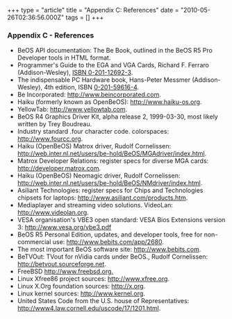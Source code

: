 +++
type = "article"
title = "Appendix C: References"
date = "2010-05-26T02:36:56.000Z"
tags = []
+++

<h3>Appendix C - References</h3>

<p>
<ul>
    <li>BeOS API documentation: The Be Book, outlined in the BeOS R5 Pro Developer tools in HTML format.</li>
    <li>Programmer's Guide to the EGA and VGA Cards, Richard F. Ferraro (Addison-Wesley), 
        <a href="http://www.amazon.com/exec/obidos/tg/detail/-/0201126923" 
         target="_blank">ISBN 0-201-12692-3</a>.</li>
    <li>The indispensable PC Hardware book, Hans-Peter Messmer (Addison-Wesley), 4th edition, ISBN 
        <a href="http://www.amazon.com/exec/obidos/tg/detail/-/0201596164" 
         target="_blank">0-201-59616-4</a>.</li>
    <li>Be Incorporated: <a href="http://www.beincorporated.com" 
         target="_blank">http://www.beincorporated.com</a>.</li>
    <li>Haiku (formerly known as OpenBeOS): <a href="http://www.haiku-os.org" 
         target="_blank">http://www.haiku-os.org</a>.</li>
    <li>YellowTab: <a href="http://www.yellowtab.com" target="_blank">http://www.yellowtab.com</a>.</li>
    <li>BeOS R4 Graphics Driver Kit, alpha release 2, 1999-03-30, most likely written by Trey Boudreau.</li>
    <li>Industry standard .four character code. colorspaces: 
        <a href="http://www.fourcc.org" target="_blank">http://www.fourcc.org</a>.</li>
    <li>Haiku (OpenBeOS) Matrox driver, Rudolf Cornelissen: <a 
           href="http://web.inter.nl.net/users/be-hold/BeOS/MGAdriver/index.html" 
         target="_blank">http://web.inter.nl.net/users/be-hold/BeOS/MGAdriver/index.html</a>.</li>
    <li>Matrox Developer Relations: register specs for diverse MGA cards: 
        <a href="http://developer.matrox.com" target="_blank">http://developer.matrox.com</a>.</li>
    <li>Haiku (OpenBeOS) Neomagic driver, Rudolf Cornelissen: <a 
           href="http://web.inter.nl.net/users/be-hold/BeOS/NMdriver/index.html"
         target="_blank">http://web.inter.nl.net/users/be-hold/BeOS/NMdriver/index.html</a>.</li>
    <li>Asiliant Technologies: register specs for Chips and Technologies chipsets for laptops: 
        <a href="http://www.asiliant.com/products.htm" target="_blank">http://www.asiliant.com/products.htm</a>.</li>
    <li>Mediaplayer and streaming video solutions. VideoLan: 
        <a href="http://www.videolan.org" target="_blank">http://www.videolan.org</a>.</li>
    <li>VESA organisation's VBE3 open standard: VESA Bios Extensions version 3: 
        <a href="http://www.vesa.org/vbe3.pdf" target="_blank">http://www.vesa.org/vbe3.pdf</a></li>
    <li>BeOS R5 Personal Edition, updates, and developer tools, free for non-commercial use: 
        <a href="http://www.bebits.com/app/2680" target="_blank">http://www.bebits.com/app/2680</a>.</li>
    <li>The most important BeOS software site: <a href="http://www.bebits.com" 
         target="_blank">http://www.bebits.com</a>.</li>
    <li>BeTVOut: TVout for nVidia cards under BeOS., Rudolf Cornelissen: <a 
           href="http://betvout.sourceforge.net" target="_blank">http://betvout.sourceforge.net</a>.</li>
    <li>FreeBSD <a href="http://www.freebsd.org" target="_blank">http://www.freebsd.org.</a></li>
    <li>Linux Xfree86 project sources: <a href="http://www.xfree.org" target="_blank">http://www.xfree.org</a>.</li>
    <li>Linux X.Org foundation sources: <a href="http://x.org" target="_blank">http://x.org</a>.</li>
    <li>Linux kernel sources: <a href="http://www.kernel.org" target="_blank">http://www.kernel.org</a>.</li>
    <li>United States Code from the U.S. house of Representatives: <a 
           href="http://www4.law.cornell.edu/uscode/17/1201.html" 
         target="_blank">http://www4.law.cornell.edu/uscode/17/1201.html</a>.</li>
  </ul>
</p>